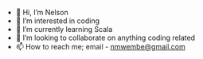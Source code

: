 - 👋 Hi, I’m Nelson
- 👀 I’m interested in coding
- 🌱 I’m currently learning Scala
- 💞️ I’m looking to collaborate on anything coding related
- 📫 How to reach me; email - nmwembe@gmail.com

<!---
Nell254/Nell254 is a ✨ special ✨ repository because its `README.md` (this file) appears on your GitHub profile.
You can click the Preview link to take a look at your changes.
--->
